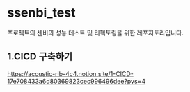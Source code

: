 # ssenbi_test
프로젝트의 센비의 성능 테스트 및 리펙토링을 위한 레포지토리입니다.


## 1.CICD 구축하기
https://acoustic-rib-4c4.notion.site/1-CICD-17e708433a6d80369823cec996496dee?pvs=4

